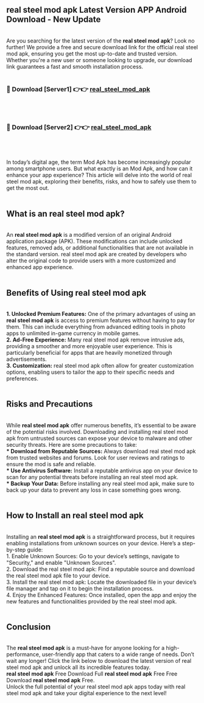 ## real steel mod apk Latest Version APP Android Download - New Update
<br>
Are you searching for the latest version of the <strong>real steel mod apk</strong>? Look no further! We provide a free and secure download link for the official real steel mod apk, ensuring you get the most up-to-date and trusted version. Whether you're a new user or someone looking to upgrade, our download link guarantees a fast and smooth installation process.
<br>
<br>
<h3>🔴 Download [Server1] 👉👉 <a href="https://modyolo.store/real+steel+mod+apk">real_steel_mod_apk</a></h3><br>
<br>
<h3>🔴 Download [Server2] 👉👉 <a href="https://modyolo.store/real+steel+mod+apk">real_steel_mod_apk</a></h3><br>
<br>
<br>
In today’s digital age, the term Mod Apk has become increasingly popular among smartphone users. But what exactly is an Mod Apk, and how can it enhance your app experience? This article will delve into the world of real steel mod apk, exploring their benefits, risks, and how to safely use them to get the most out.
<br>
<br>
<h2>What is an real steel mod apk?</h2>
<br>
An <strong>real steel mod apk</strong> is a modified version of an original Android application package (APK). These modifications can include unlocked features, removed ads, or additional functionalities that are not available in the standard version. real steel mod apk are created by developers who alter the original code to provide users with a more customized and enhanced app experience.
<br>
<br>
<h2>Benefits of Using real steel mod apk</h2>
<br>
<strong> 1. Unlocked Premium Features:</strong> One of the primary advantages of using an <strong>real steel mod apk</strong> is access to premium features without having to pay for them. This can include everything from advanced editing tools in photo apps to unlimited in-game currency in mobile games.
<br>
<strong> 2. Ad-Free Experience:</strong> Many real steel mod apk remove intrusive ads, providing a smoother and more enjoyable user experience. This is particularly beneficial for apps that are heavily monetized through advertisements.
<br>
<strong> 3. Customization:</strong> real steel mod apk often allow for greater customization options, enabling users to tailor the app to their specific needs and preferences.
<br>
<br>
<h2>Risks and Precautions</h2>
<br>
While <strong>real steel mod apk</strong> offer numerous benefits, it’s essential to be aware of the potential risks involved. Downloading and installing real steel mod apk from untrusted sources can expose your device to malware and other security threats. Here are some precautions to take:
<br>
<strong> * Download from Reputable Sources:</strong> Always download real steel mod apk from trusted websites and forums. Look for user reviews and ratings to ensure the mod is safe and reliable.
<br>
<strong> * Use Antivirus Software:</strong> Install a reputable antivirus app on your device to scan for any potential threats before installing an real steel mod apk.
<br>
<strong> * Backup Your Data:</strong> Before installing any real steel mod apk, make sure to back up your data to prevent any loss in case something goes wrong.
<br>
<br>
<h2>How to Install an real steel mod apk</h2>
<br>
Installing an <strong>real steel mod apk</strong> is a straightforward process, but it requires enabling installations from unknown sources on your device. Here’s a step-by-step guide:
<br>
 1. Enable Unknown Sources: Go to your device’s settings, navigate to "Security," and enable "Unknown Sources".
<br>
 2. Download the real steel mod apk: Find a reputable source and download the real steel mod apk file to your device.
<br>
 3. Install the real steel mod apk: Locate the downloaded file in your device’s file manager and tap on it to begin the installation process.
<br>
 4. Enjoy the Enhanced Features: Once installed, open the app and enjoy the new features and functionalities provided by the real steel mod apk.
<br>
<br>
<h2><strong>Conclusion</strong></h2>
<br>
The <strong>real steel mod apk</strong> is a must-have for anyone looking for a high-performance, user-friendly app that caters to a wide range of needs. Don’t wait any longer! Click the link below to download the latest version of real steel mod apk and unlock all its incredible features today.
<br>
<strong>real steel mod apk</strong> Free Download Full <strong>real steel mod apk</strong> Free Free Download <strong>real steel mod apk</strong> Free.
<br>
Unlock the full potential of your real steel mod apk apps today with real steel mod apk and take your digital experience to the next level!